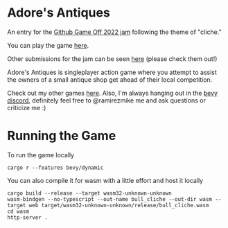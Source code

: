 # Adore's Antiques 

An entry for the [Github Game Off 2022 jam][jam] following the theme of "cliche." 

You can play the game [here][itch].

Other submissions for the jam can be seen [here][submissions] (please check them out!)

Adore's Antiques is singleplayer action game where you attempt to assist the owners of a small antique shop get ahead of their local competition.

Check out my other games [here][othergames]. Also, I'm always hanging out in the [bevy discord][bevy-discord], definitely feel free to @ramirezmike me and ask questions or criticize me :)


# Running the Game

To run the game locally

```
cargo r --features bevy/dynamic
```

You can also compile it for wasm with a little effort and host it locally

```
cargo build --release --target wasm32-unknown-unknown
wasm-bindgen --no-typescript --out-name bull_cliche --out-dir wasm --target web target/wasm32-unknown-unknown/release/bull_cliche.wasm
cd wasm
http-server .
```

[jam]: https://itch.io/jam/game-off-2022
[bevy]: https://bevyengine.org
[itch]: https://ramirezmike2.itch.io/adores-antiques
[submissions]: https://itch.io/jam/game-off-2022/entries
[othergames]: https://ramirezmike2.itch.io/
[bevy-discord]: https://discord.gg/bevy
